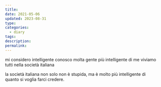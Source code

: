 ```yaml
---
title: 
date: 2021-05-06
updated: 2023-08-31
type: 
categories:
  - diary
tags: 
description: 
permalink: 
---
```

mi considero intelligente
conosco molta gente più intelligente di me
viviamo tutti nella società italiana

la società italiana non solo non è stupida, ma è molto più intelligente di quanto si voglia farci credere.

